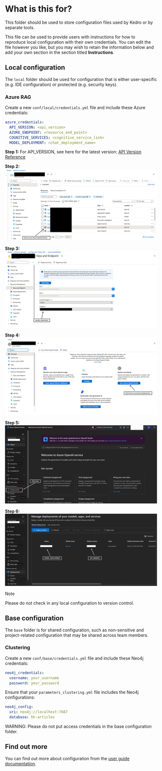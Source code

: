 # What is this for?

This folder should be used to store configuration files used by Kedro or by separate tools.

This file can be used to provide users with instructions for how to reproduce local configuration with their own credentials. You can edit the file however you like, but you may wish to retain the information below and add your own section in the section titled **Instructions**.

## Local configuration

The `local` folder should be used for configuration that is either user-specific (e.g. IDE configuration) or protected (e.g. security keys).

### Azure RAG <a id="azure-rag"></a>

Create a new `conf/local/credentials.yml` file and include these Azure credentials:

```yaml
azure_credentials:
  API_VERSION: <api_version>
  AZURE_ENDPOINT: <resource_end_point>
  COGNITIVE_SERVICES: <cognitive_service_link>
  MODEL_DEPLOYMENT: <chat_deployment_name>
```

**Step 1:** For API_VERSION, see here for the latest version: [API Version Reference](https://learn.microsoft.com/azure/ai-services/openai/reference)

**Step 2:**
![Step 2](/content-optimization/docs/images/azure_1.png)

**Step 3:**
![Step 3](/content-optimization/docs/images/azure_2.png)

**Step 4:**
![Step 4](/content-optimization/docs/images/azure_3.png)

**Step 5:**
![Step 5](/content-optimization/docs/images/azure_4.png)

**Step 6:**
![Step 6](/content-optimization/docs/images/azure_5.png)

> [!NOTE]  
> Please do not check in any local configuration to version control.

## Base configuration

The `base` folder is for shared configuration, such as non-sensitive and project-related configuration that may be shared across team members.

### Clustering <a id="clustering-configuration"></a>

Create a new `conf/base/credentials.yml` file and include these Neo4j credentials:

```yaml
neo4j_credentials:
  username: your_username
  password: your_password
```

Ensure that your `parameters_clustering.yml` file includes the Neo4j configurations:

```yaml
neo4j_config:
  uri: neo4j://localhost:7687
  database: hh-articles
```

WARNING: Please do not put access credentials in the base configuration folder.

## Find out more

You can find out more about configuration from the [user guide documentation](https://docs.kedro.org/en/stable/configuration/configuration_basics.html).
